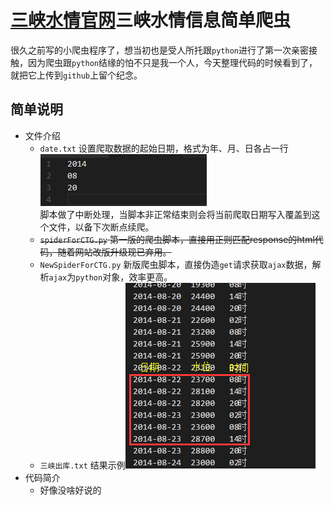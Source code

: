 # [三峡水情官网](http://www.gridcn.com/inc/sqsk.php)三峡水情信息简单爬虫

很久之前写的小爬虫程序了，想当初也是受人所托跟`python`进行了第一次亲密接触，因为爬虫跟`python`结缘的怕不只是我一个人，今天整理代码的时候看到了，就把它上传到`github`上留个纪念。

## 简单说明

- 文件介绍
  - `date.txt` 设置爬取数据的起始日期，格式为年、月、日各占一行![](images/1.png)</br>脚本做了中断处理，当脚本非正常结束则会将当前爬取日期写入覆盖到这个文件，以备下次断点续爬。
  - ~~`spiderForCTG.py` 第一版的爬虫脚本，直接用正则匹配response的html代码，随着网站改版升级现已弃用。~~
  - `NewSpiderForCTG.py` 新版爬虫脚本，直接伪造`get`请求获取`ajax`数据，解析`ajax`为`python`对象，效率更高。
  - `三峡出库.txt` 结果示例![](images/2.png)
- 代码简介
  - 好像没啥好说的
